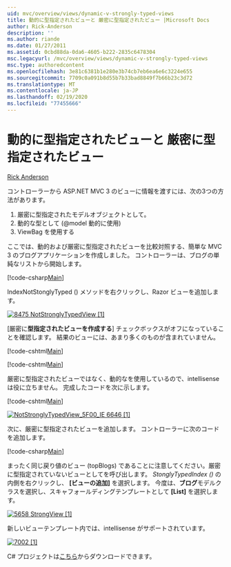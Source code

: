 ```yaml
---
uid: mvc/overview/views/dynamic-v-strongly-typed-views
title: 動的に型指定されたビューと 厳密に型指定されたビュー |Microsoft Docs
author: Rick-Anderson
description: ''
ms.author: riande
ms.date: 01/27/2011
ms.assetid: 0cbd88da-0da6-4605-b222-2835c6478304
msc.legacyurl: /mvc/overview/views/dynamic-v-strongly-typed-views
msc.type: authoredcontent
ms.openlocfilehash: 3e81c6381b1e280e3b74cb7eb6ea6e6c3224e655
ms.sourcegitcommit: 7709c0a091b8d55b7b33bad8849f7b66b23c3d72
ms.translationtype: MT
ms.contentlocale: ja-JP
ms.lasthandoff: 02/19/2020
ms.locfileid: "77455666"
---
```

# <a name="dynamic-v-strongly-typed-views"></a>動的に型指定されたビューと 厳密に型指定されたビュー

[Rick Anderson](https://twitter.com/RickAndMSFT)

コントローラーから ASP.NET MVC 3 のビューに情報を渡すには、次の3つの方法があります。

1. 厳密に型指定されたモデルオブジェクトとして。
2. 動的な型として (@model 動的に使用)
3. ViewBag を使用する

ここでは、動的および厳密に型指定されたビューを比較対照する、簡単な MVC 3 のブログアプリケーションを作成しました。 コントローラーは、ブログの単純なリストから開始します。

[!code-csharp[Main](dynamic-v-strongly-typed-views/samples/sample1.cs)]

IndexNotStonglyTyped () メソッドを右クリックし、Razor ビューを追加します。

[![8475 NotStronglyTypedView [1]](dynamic-v-strongly-typed-views/_static/image2.png)](dynamic-v-strongly-typed-views/_static/image1.png)

[厳密に**型指定されたビューを作成する**] チェックボックスがオフになっていることを確認します。 結果のビューには、あまり多くのものが含まれていません。

[!code-cshtml[Main](dynamic-v-strongly-typed-views/samples/sample2.cshtml)]

[!code-cshtml[Main](dynamic-v-strongly-typed-views/samples/sample3.cshtml)]

厳密に型指定されたビューではなく、動的なを使用しているので、intellisense は役に立ちません。 完成したコードを次に示します。

[!code-cshtml[Main](dynamic-v-strongly-typed-views/samples/sample4.cshtml)]

[![NotStronglyTypedView_5F00_IE 6646 [1]](dynamic-v-strongly-typed-views/_static/image4.png)](dynamic-v-strongly-typed-views/_static/image3.png)

次に、厳密に型指定されたビューを追加します。 コントローラーに次のコードを追加します。

[!code-csharp[Main](dynamic-v-strongly-typed-views/samples/sample5.cs)]

まったく同じ戻り値のビュー (topBlogs) であることに注意してください。厳密に型指定されていないビューとしてを呼び出します。 *StonglyTypedIndex ()* の内側を右クリックし、 **[ビューの追加]** を選択します。 今度は、**ブログ**モデルクラスを選択し、スキャフォールディングテンプレートとして **[List]** を選択します。

[![5658 StrongView [1]](dynamic-v-strongly-typed-views/_static/image6.png)](dynamic-v-strongly-typed-views/_static/image5.png)

新しいビューテンプレート内では、intellisense がサポートされています。

[![7002 [1]](dynamic-v-strongly-typed-views/_static/image8.png)](dynamic-v-strongly-typed-views/_static/image7.png)

C# プロジェクトは[こちら](https://blogs.msdn.com/cfs-file.ashx/__key/CommunityServer-Blogs-Components-WeblogFiles/00-00-01-11-73-SSMS/1817.Mvc3ViewDemo.zip)からダウンロードできます。
